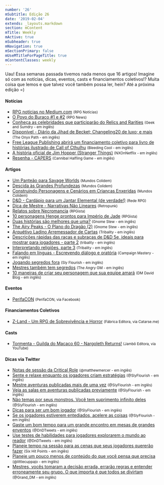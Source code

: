 ```yaml
---
number: '26'
mSubtitle: Edição 26
date: '2019-02-04'
extends: _layouts.markdown
section: mContent
mTitle: Weekly
mActive: true
mSubheader: true
mNavigation: true
mSectionPrimary: false
mUseMTitleForPageTitle: true
mContentClasses: weekly
---
```

Uau! Essa semanas passada tivemos nada menos que 16 artigos! Imagine só com as notícias, dicas, eventos, casts e financiamentos coletivos!? Muita coisa que lemos e que talvez você também possa ler, hein? Até a próxima edição =)

#### Notícias

- [RPG notícias no Medium.com] <small>(RPG Notícias)</small>
- [O Povo do Buraco #1 e #2] <small>(RPG News)</small>
- [Conheça as celebridades que participarão do Relics and Rarities] <small>(Geek and Sumdry - em inglês)</small>
- [Disponível - Diário da Jihad de Becket; Changeling20 de luxo; e mais] <small>(The Onyx Path - em inglês)</small>
- [Free League Publishing abrirá um financiamento coletivo para livro de histórias ilustrado de Call of Cthulhu] <small>(Bleeding Cool - em inglês)</small>
- [A história oficial de Jim Hopper (Stranger Things)] <small>(NXOnNetflix - em inglês)</small>
- [Resenha - CAPERS] <small>(Cannibal Halfling Game - em inglês)</small>

#### Artigos

- [Um Panteão para Savage Worlds] <small>(Mundos Colidem)</small>
- [Descida às Grandes Profundezas] <small>(Mundos Colidem)</small>
- [Construindo Personagens e Cenários em Crianças Enxeridas] <small>(Mundos Colidem)</small>
- [D&D - Cardápio para um Jantar Elemental (de verdade!)] <small>(Rede RPG)</small>
- [Dica de Mestre - Narrativas Não Lineares] <small>(Retropunk)</small>
- [Relatos sobre Necromancia] <small>(RPGista)</small>
- [10 personagens Henge prontos para Império de Jade] <small>(RPGista)</small>
- [Duas histórias são melhores que uma?] <small>(Gnome Stew - em inglês)</small>
- [The Airy Peaks - O Plano do Dragão (2)] <small>(Gnome Stew - em inglês)</small>
- [Arquétivo Ladino Arremessador de Cartas] <small>(Tribality - em inglês)</small>
- [Descrições rápidas das raças e subraças de D&D 5e, ideais para mostrar para jogadores - parte 2] <small>(tribality - em inglês)</small>
- [Interpretando religiões, parte 3] <small>(Tribality - em inglês)</small>
- [Falando em línguas - Escrevendo diálogo e oratória] <small>(Campaign Mastery - em inglês)</small>
- [Jogando segredos fora] <small>(Sly Flourish - em inglês)</small>
- [Mestres também tem segredos] <small>(The Angry GM - em inglês)</small>
- [10 maneiras de criar seu personagem que sua equipe amará] <small>(DM David Blog - em inglês)</small>

#### Eventos

- [PerifaCON] <small>(PerifaCON, via Facebook)</small>

#### Financiamentos Coletivos

- [Z-Land - Um RPG de Sobrevivência e Horror] <small>(Fábrica Editora, via Catarse.me)</small>

#### Casts

- [Tormenta - Guilda do Macaco 60 - Nargoleth Returns!] <small>(Jambô Editora, via YouTube)</small>

#### Dicas via Twitter

- [Notas de sessão da Critical Role] <small>(@matthewmercer - em inglês)</small>
- [Sente e relaxe enquanto os jogadores criam estratégias] <small>(@SlyFlourish - em inglês)</small>
- [Mestre aventuras publicadas mais de uma vez] <small>(@SlyFlourish - em inglês)</small>
- [Veja as salas em aventuras publicadas previamente] <small>(@SlyFlourish - em inglês)</small>
- [Não temas por seus monstros. Você tem suprimento infinito deles] <small>(@SlyFlourish - em inglês)</small>
- [Dicas para ser um bom jogador] <small>(@SlyFlourish - em inglês)</small>
- [Se os jogadores estiverem entediados, acelere as coisas] <small>(@SlyFlourish - em inglês)</small>
- [Gaste um bom tempo para um grande encontro em mesas de grandes enventos] <small>(@DnDTweets - em inglês)</small>
- [Use testes de habilidades para jogadores explorarem o mundo ao reador] <small>(@DnDTweets - em inglês)</small>
- [Planeje tempo na sessão para as cenas que seus jogadores quererão fazer] <small>(Six Hit Points - em inglês)</small>
- [Planeje um pouco menos de conteúdo do que você pensa que precisa] <small>(@littlecuppajo - em inglês)</small>
- [Mestres, vocês tomaram a decisão errada, errarão regras e entender erroneamente seu grupo. O que importa é que todos se divirtam] <small>(@Grand_DM - em inglês)</small>

[RPG notícias no Medium.com]: https://medium.com/rpgnoticias
[O Povo do Buraco #1 e #2]: https://newsrpg.wordpress.com/2019/02/05/o-povo-do-buraco-1-e-2/
[Conheça as celebridades que participarão do Relics and Rarities]: https://geekandsundry.com/meet-the-celebrity-guests-cast-of-relics-rarities-charlie-cox-kevin-smith/
[Disponível - Diário da Jihad de Becket; Changeling20 de luxo; e mais]: http://theonyxpath.com/now-available-deluxe-becketts-deluxe-changeling20-and-more/
[Free League Publishing abrirá um financiamento coletivo para livro de histórias ilustrado de Call of Cthulhu]: https://www.bleedingcool.com/2019/02/08/free-league-publishing-to-host-a-kickstarter-for-call-of-cthulhu/
[A história oficial de Jim Hopper (Stranger Things)]: https://twitter.com/NXOnNetflix/status/1093936627615916033
[Resenha - CAPERS]: https://cannibalhalflinggaming.com/2019/02/08/the-independents-capers/
[Um Panteão para Savage Worlds]: https://www.mundoscolidem.com.br/um-panteao-para-savage-worlds/
[Descida às Grandes Profundezas]: https://www.mundoscolidem.com.br/descida-as-grandes-profundezas/
[Construindo Personagens e Cenários em Crianças Enxeridas]: https://www.mundoscolidem.com.br/criancas-enxeridas-personagens-cenarios/
[D&D - Cardápio para um Jantar Elemental (de verdade!)]: https://www.rederpg.com.br/2016/01/25/dd-cardapio-para-um-jantar-elemental-de-verdade/
[Dica de Mestre - Narrativas Não Lineares]: http://retropunk.net/editora/dica-de-mestre-narrativas-nao-lineares/
[Relatos sobre Necromancia]: http://rpgista.com.br/2019/02/06/relatos-sobre-necromancia/
[10 personagens Henge prontos para Império de Jade]: http://rpgista.com.br/2019/02/06/10-henge-para-idj/
[Duas histórias são melhores que uma?]: https://gnomestew.com/are-two-stories-better-than-one/
[The Airy Peaks - O Plano do Dragão (2)]: https://gnomestew.com/a-dragons-plot-02/
[Arquétivo Ladino Arremessador de Cartas]: https://www.tribality.com/2019/02/08/cardslinger-roguish-archetype-dd-5e/
[Descrições rápidas das raças e subraças de D&D 5e, ideais para mostrar para jogadores - parte 2]: https://www.tribality.com/2019/02/05/26507/
[Interpretando religiões, parte 3]: https://www.tribality.com/2019/02/04/roleplaying-religions-right-part-3/
[Falando em línguas - Escrevendo diálogo e oratória]: http://www.campaignmastery.com/blog/speaking-in-tongues/
[Jogando segredos fora]: http://slyflourish.com/throwing_away_secrets.html
[Mestres também tem segredos]: https://theangrygm.com/gms-have-secrets-too/
[10 maneiras de criar seu personagem que sua equipe amará]: https://dmdavid.com/tag/10-ways-to-build-a-character-that-will-earn-the-love-of-your-party/
[PerifaCON]: https://www.facebook.com/events/2618256648192317
[Z-Land - Um RPG de Sobrevivência e Horror]: https://www.catarse.me/z_land
[Tormenta - Guilda do Macaco 60 - Nargoleth Returns!]: https://www.youtube.com/watch?v=rTjBcS4EBpQ
[Notas de sessão da Critical Role]: https://twitter.com/matthewmercer/status/1093621122208215042
[Sente e relaxe enquanto os jogadores criam estratégias]: https://twitter.com/SlyFlourish/status/1094325388921184256
[Mestre aventuras publicadas mais de uma vez]: https://twitter.com/SlyFlourish/status/1093918098795757568
[Veja as salas em aventuras publicadas previamente]: https://twitter.com/SlyFlourish/status/1093570569642090497
[Não temas por seus monstros. Você tem suprimento infinito deles]: https://twitter.com/SlyFlourish/status/1093178068741566467
[Dicas para ser um bom jogador]: https://twitter.com/SlyFlourish/status/1093252389858095104
[Se os jogadores estiverem entediados, acelere as coisas]: https://twitter.com/SlyFlourish/status/1092453215482925056
[Gaste um bom tempo para um grande encontro em mesas de grandes enventos]: https://twitter.com/DnDTweets/status/1093583677500600324
[Use testes de habilidades para jogadores explorarem o mundo ao reador]: https://twitter.com/DnDTweets/status/1093221291765702658
[Planeje tempo na sessão para as cenas que seus jogadores quererão fazer]: https://twitter.com/sixhitpoints/status/1093553559910510592
[Planeje um pouco menos de conteúdo do que você pensa que precisa]: https://twitter.com/littlecuppajo/status/1093953685527261184
[Mestres, vocês tomaram a decisão errada, errarão regras e entender erroneamente seu grupo. O que importa é que todos se divirtam]: https://twitter.com/Grand_DM/status/1093135449441427456
